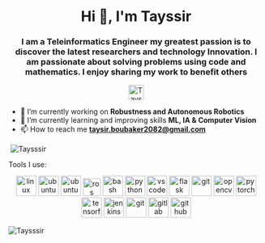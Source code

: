 <!--
**Taysssir/Taysssir** is a ✨ _special_ ✨ repository because its `README.md` (this file) appears on your GitHub profile.-->

<h1 align="center">Hi 👋, I'm Tayssir </h1>
<h3 align="center"> I am a Teleinformatics Engineer my greatest passion is to discover the latest researchers and technology Innovation. I am passionate about solving problems using code and mathematics. I enjoy sharing my work to benefit others</h3>

<p align="center">
<a href="https://www.linkedin.com/in/tayssir-boubaker-b5aa63a9/" target="blank"><img align="center" src="https://cdn.jsdelivr.net/npm/simple-icons@3.0.1/icons/linkedin.svg" alt="Taysssir" height="30" width="30" /></a>
</p>

- 🔭 I’m currently working on **Robustness and Autonomous Robotics**
- 🌱 I’m currently learning and improving skills **ML, IA & Computer Vision**
- 📫 How to reach me **taysir.boubaker2082@gmail.com**



<p>&nbsp;<img align="center" src="https://github-readme-stats.vercel.app/api?username=Taysssir&show_icons=true" alt="Taysssir" /></p>


Tools I use:

  <p align="center">
    <img src="https://www.vectorlogo.zone/logos/linux/linux-ar21.svg" alt="linux" height="40"/>
    <img src="https://www.vectorlogo.zone/logos/ubuntu/ubuntu-icon.svg" alt="ubuntu" height="40"/>
    <img src="https://www.vectorlogo.zone/logos/ubuntu/ubuntu-ar21.svg" alt="ubuntu" height="40"/>
    <img src="https://upload.wikimedia.org/wikipedia/commons/b/bb/Ros_logo.svg" alt="ros" height="35"/>
    <img src="https://www.vectorlogo.zone/logos/gnu_bash/gnu_bash-official.svg" alt="bash" height="40"/>
    <img src="https://www.vectorlogo.zone/logos/python/python-official.svg" alt="python" height="40"/> 
    <img src="https://www.vectorlogo.zone/logos/visualstudio_code/visualstudio_code-ar21.svg" alt="vscode" height="40"/> 
    <img src="https://www.vectorlogo.zone/logos/pocoo_flask/pocoo_flask-ar21.svg" alt="flask" height="40"/>  
    <img src="https://www.vectorlogo.zone/logos/git-scm/git-scm-icon.svg" alt="git" height="40"/> 
    <img src="https://www.vectorlogo.zone/logos/opencv/opencv-ar21.svg" alt="opencv" height="40"/> 
    <img src="https://www.vectorlogo.zone/logos/pytorch/pytorch-icon.svg" alt="pytorch" height="40"/> 
    <img src="https://www.vectorlogo.zone/logos/tensorflow/tensorflow-ar21.svg" alt="tensorflow" height="40"/>  
    <img src="https://www.vectorlogo.zone/logos/jenkins/jenkins-official.svg" alt="jenkins" height="40"/>  
    <img src="https://www.vectorlogo.zone/logos/git-scm/git-scm-ar21.svg" alt="git" height="40"/>  
    <img src="https://www.vectorlogo.zone/logos/gitlab/gitlab-ar21.svg" alt="gitlab" height="40"/>  
    <img src="https://www.vectorlogo.zone/logos/github/github-ar21.svg" alt="github" height="40"/>  
  
    
  </p>

  <p>
  <img align="center" src="https://github-readme-stats.vercel.app/api/top-langs/?username=Taysssir&layout=compact&hide=html" alt="Taysssir" />
</p>


